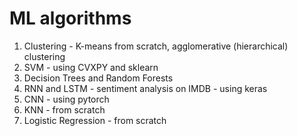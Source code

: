 # ML algorithms
1. Clustering - K-means from scratch, agglomerative (hierarchical) clustering
2. SVM - using CVXPY and sklearn
3. Decision Trees and Random Forests 
4. RNN and LSTM - sentiment analysis on IMDB - using keras
5. CNN - using pytorch
6. KNN - from scratch 
7. Logistic Regression - from scratch